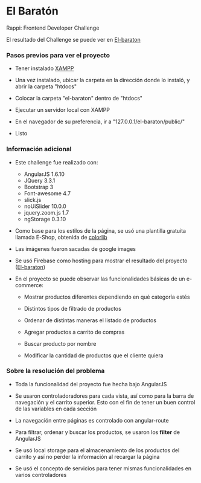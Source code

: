 # El Baratón

Rappi: Frontend Developer Challenge

El resultado del Challenge se puede ver en [El-baraton](https://el-baraton-1.firebaseapp.com)

### Pasos previos para ver el proyecto

   - Tener instalado [XAMPP](https://www.apachefriends.org/es/index.html)

   - Una vez instalado, ubicar la carpeta en la dirección donde lo instaló, y abrir la carpeta "htdocs"

   - Colocar la carpeta "el-baraton" dentro de "htdocs"
	
   - Ejecutar un servidor local con XAMPP

   - En el navegador de su preferencia, ir a "127.0.0.1/el-baraton/public/"

   - Listo

### Información adicional
	
   - Este challenge fue realizado con:
   		- AngularJS 1.6.10
   		- JQuery 3.3.1
   		- Bootstrap 3
   		- Font-awesome 4.7
		- slick.js
		- noUiSlider 10.0.0
		- jquery.zoom.js 1.7
		- ngStorage 0.3.10

   - Como base para los estilos de la página, se usó una plantilla gratuita llamada E-Shop, obtenida de [colorlib](https://colorlib.com/wp/free-bootstrap-ecommerce-website-templates/)

   - Las imágenes fueron sacadas de google images

   - Se usó Firebase como hosting para mostrar el resultado del proyecto ([El-baraton](https://el-baraton-1.firebaseapp.com))

   - En el proyecto se puede observar las funcionalidades básicas de un e-commerce:

   		- Mostrar productos diferentes dependiendo en qué categoría estés
		
   		- Distintos tipos de filtrado de productos

   		- Ordenar de distintas maneras el listado de productos

   		- Agregar productos a carrito de compras

   		- Buscar producto por nombre

   		- Modificar la cantidad de productos que el cliente quiera

### Sobre la resolución del problema 
	
   - Toda la funcionalidad del proyecto fue hecha bajo AngularJS

   - Se usaron controladoradores para cada vista, así como para la barra de navegación y el carrito superior. Esto con el fin de tener un buen control de las variables en cada sección

   - La navegación entre páginas es controlado con angular-route

   - Para filtrar, ordenar y buscar los productos, se usaron los **filter** de AngularJS

   - Se usó local storage para el almacenamiento de los productos del carrito y así no perder la información al recargar la página

   - Se usó el concepto de servicios para tener mismas funcionalidades en varios controladores




